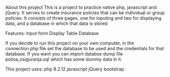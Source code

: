 About this project
This is a project to practice native php, javascript and jQuery. It serves to create insurance policies that can be individual or group policies. It consists of three pages, one for inputing and two for displaying data, and a database in which that data is stored

Features:
Input form
Display Table
Database

If you decide to run this project on your own computer, in the connection.php file set the database to be used and the credentials for that database. If you want you can import databse dump file polisa_osiguranja.sql which has some dummy data in it.

This project uses:
php 8.2.12
javascript
jQuery
bootstrap